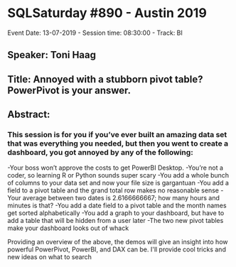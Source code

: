 # SQLSaturday #890 - Austin 2019
Event Date: 13-07-2019 - Session time: 08:30:00 - Track: BI
## Speaker: Toni Haag
## Title: Annoyed with a stubborn pivot table? PowerPivot is your answer.
## Abstract:
### This session is for you if you’ve ever built an amazing data set that was everything you needed, but then you went to create a dashboard, you got annoyed by any of the following:

-Your boss won’t approve the costs to get PowerBI Desktop.
-You’re not a coder, so learning R or Python sounds super scary
-You add a whole bunch of columns to your data set and now your file size is gargantuan 
-You add a field to a pivot table and the grand total row makes no reasonable sense
-Your average between two dates is 2.6166666667; how many hours and minutes is that?
-You add a date field to a pivot table and the month names get sorted alphabetically
-You add a graph to your dashboard, but have to add a table that will be hidden from a user later
-The two new pivot tables make your dashboard looks out of whack

Providing an overview of the above, the demos will give an insight into how powerful PowerPivot, PowerBI, and DAX can be.  I'll provide cool tricks and new ideas on what to search

